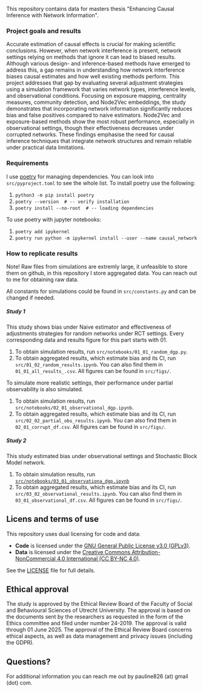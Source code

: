 This repository contains data for masters thesis "Enhancing Causal Inference with Network Information". 

### Project goals and results
Accurate estimation of causal effects is crucial for making scientific conclusions. However, when network interference is present, network settings relying on methods that ignore it can lead to biased results. Although various design- and inference-based methods have emerged to address this, a gap remains in understanding how network interference biases causal estimates and how well existing methods perform. This project addresses that gap by evaluating several adjustment strategies using a simulation framework that varies network types, interference levels, and observational conditions. Focusing on exposure mapping, centrality measures, community detection, and Node2Vec embeddings, the study demonstrates that incorporating network information significantly reduces bias and false positives compared to naive estimators. Node2Vec and exposure-based methods show the most robust performance, especially in observational settings, though their effectiveness decreases under corrupted networks. These findings emphasise the need for causal inference techniques that integrate network structures and remain reliable under practical data limitations.

### Requirements 

I use [poetry](https://python-poetry.org/docs/) for managing dependencies. You can look into `src/pyproject.toml` to see the whole list. To install poetry use the following:

1. ``python3 -m pip install poetry``
2. ``poetry --version  # -- verify installation``
3. ``poetry install --no-root  # -- loading dependencies``

To use poetry with jupyter notebooks:
1. ``poetry add ipykernel``
2. ``poetry run python -m ipykernel install --user --name causal_network``


### How to replicate results

<!-- Something about that data is simulation-based -->
Note! Raw files from simulations are extremly large, it unfeasible to store them on github, in this repository I store aggregated data. You can reach out to me for obtaining raw data.

All constants for simulations could be found in ``src/constants.py`` and can be changed if needed.

##### Study 1 

This study shows bias under Naive estimator and effectiveness of adjustments strategies for random networks under RCT settings. Every corresponding data and results figure for this part starts with 01. 

1. To obtain simulation results, run ``src/notebooks/01_01_random_dgp.py``. 
   <!-- тут добавить, что здесь конкретно происходит на этом этапе -->
2. To obtain aggregated results, which estimate bias and its CI, run ``src/01_02_random_results.ipynb``. You can also find them in ``01_01_all_results_.csv``. All figures can be found in ``src/figs/``.

To simulate more realistic settings, their performance under partial observability is also simulated.

1. To obtain simulation results, run ``src/notebooks/02_01_observational_dgp.ipynb``. 
2. To obtain aggregated results, which estimate bias and its CI, run ``src/02_02_partial_obs_results.ipynb``. You can also find them in ``02_01_corrupt_df.csv``. All figures can be found in ``src/figs/``.


##### Study 2 
This study estimated bias under observational settings and Stochastic Block Model network.

1. To obtain simulation results, run [``src/notebooks/03_01_observationa_dgp.ipynb``](./src/notebooks/03_01_observationa_dgp.ipynb)
2. To obtain aggregated results, which estimate bias and its CI, run ``src/03_02_observational_results.ipynb``. You can also find them in ``03_01_observational_df.csv``. All figures can be found in ``src/figs/``.

## Licens and terms of use

This repository uses dual licensing for code and data:
- **Code** is licensed under the [GNU General Public License v3.0 (GPLv3)](https://www.gnu.org/licenses/gpl-3.0.html).
- **Data** is licensed under the [Creative Commons Attribution-NonCommercial 4.0 International (CC BY-NC 4.0)](https://creativecommons.org/licenses/by-nc/4.0/).

See the [LICENSE](./LICENSE) file for full details.

## Ethical approval 
The study is approved by the Ethical Review Board of the Faculty of Social and Behavioural Sciences of Utrecht University. The approval is based on the documents sent by the researchers as requested in the form of the Ethics committee and filed under number 24-2019. The approval is valid through 01 June 2025. The approval of the Ethical Review Board concerns ethical aspects, as well as data management and privacy issues (including the GDPR).

## Questions?
For additional information you can reach me out by pauline826 (at) gmail (dot) com.